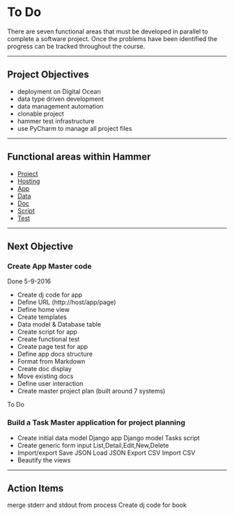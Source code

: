 # To Do
There are seven functional areas that must be developed in parallel to complete
a software project.  Once the problems have been identified the progress can
be tracked throughout the course.


---

## Project Objectives

* deployment on Digital Ocean
* data type driven development
* data management automation
* clonable project
* hammer test infrastructure
* use PyCharm to manage all project files

---

## Functional areas within Hammer

* [Project](ToDo_Project.md)
* [Hosting](ToDo_Hosting.md)
* [App](ToDo_App.md)
* [Data](ToDo_Data.md)
* [Doc](ToDo_Doc.md)
* [Script](ToDo_Script.md)
* [Test](ToDo_Test.md)

---

## Next Objective

### Create App Master code

Done  5-9-2016

* Create dj code for app
* Define URL (http://host/app/page)
* Define home view
* Create templates
* Data model & Database table
* Create script for app
* Create functional test
* Create page test for app
* Define app docs structure
* Format from Markdown
* Create doc display
* Move existing docs
* Define user interaction
* Create master project plan (built around 7 systems)

To Do


### Build a Task Master application for project planning

* Create initial data model
    Django app
    Django model
    Tasks script
* Create generic form input
    List,Detail,Edit,New,Delete
* Import/export
    Save JSON
    Load JSON
    Export CSV
    Import CSV
* Beautify the views


---

## Action Items

merge stderr and stdout from process
Create dj code for book



